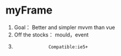 # myFrame 
1. Goal：           Better and simpler mvvm than vue
2. Off the stocks： mould，event
3.                  Compatible:ie5+
